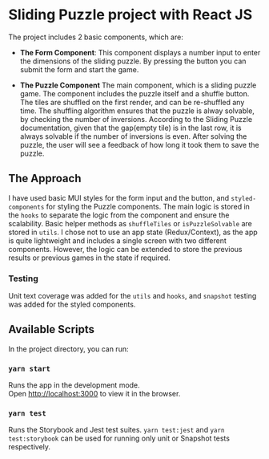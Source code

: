 # Sliding Puzzle project with React JS

The project includes 2 basic components, which are:

- **The Form Component**:
    This component displays a number input to enter the dimensions of the sliding puzzle. By pressing the button you can submit the form and start the game.

- **The Puzzle Component**
    The main component, which is a sliding puzzle game. The component includes the puzzle itself and a shuffle button.
    The tiles are shuffled on the first render, and can be re-shuffled any time. The shuffling algorithm ensures that the puzzle is alway solvable, by checking the number of inversions. According to the Sliding Puzzle documentation, given that the gap(empty tile) is in the last row, it is always solvable if the number of inversions is even. After solving the puzzle, the user will see a feedback of how long it took them to save the puzzle.

## The Approach

   I have used basic MUI styles for the form input and the button, and `styled-components` for styling the Puzzle components. The main logic is stored in the `hooks` to separate the logic from the component and ensure the scalability. Basic helper methods as `shuffleTiles` or `isPuzzleSolvable` are stored in `utils`.
    I chose not to use an app state (Redux/Context), as the app is quite lightweight and includes a single screen with two different components. However, the logic can be extended to store the previous results or previous games in the state if required.

### Testing
   Unit text coverage was added for the `utils` and `hooks`, and `snapshot` testing was added for the styled components.

## Available Scripts

   In the project directory, you can run:

### `yarn start`

   Runs the app in the development mode.\
   Open [http://localhost:3000](http://localhost:3000) to view it in the browser.

### `yarn test`

   Runs the Storybook and Jest test suites.
   `yarn test:jest` and `yarn test:storybook` can be used for running only unit or Snapshot tests respectively.


 
 


